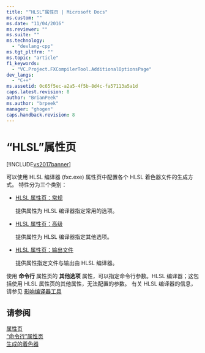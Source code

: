 ```yaml
---
title: "“HLSL”属性页 | Microsoft Docs"
ms.custom: ""
ms.date: "11/04/2016"
ms.reviewer: ""
ms.suite: ""
ms.technology: 
  - "devlang-cpp"
ms.tgt_pltfrm: ""
ms.topic: "article"
f1_keywords: 
  - "VC.Project.FXCompilerTool.AdditionalOptionsPage"
dev_langs: 
  - "C++"
ms.assetid: 0c65f5ec-a2a5-4f5b-8d4c-fa57113a5a1d
caps.latest.revision: 8
author: "BrianPeek"
ms.author: "brpeek"
manager: "ghogen"
caps.handback.revision: 8
---
```

# “HLSL”属性页
[!INCLUDE[vs2017banner](../assembler/inline/includes/vs2017banner.md)]

可以使用 HLSL 编译器 \(fxc.exe\) 属性页中配置各个 HLSL 着色器文件的生成方式。  特性分为三个类别：  
  
-   [HLSL 属性页：常规](../ide/hlsl-property-pages-general.md)  
  
     提供属性为 HLSL 编译器指定常用的选项。  
  
-   [HLSL 属性页：高级](../ide/hlsl-property-pages-advanced.md)  
  
     提供属性为 HLSL 编译器指定其他选项。  
  
-   [HLSL 属性页：输出文件](../ide/hlsl-property-pages-output-files.md)  
  
     提供属性指定文件与输出由 HLSL 编译器。  
  
 使用 **命令行** 属性页的 **其他选项** 属性，可以指定命令行参数。HLSL 编译器；这包括使用 HLSL 属性页的其他属性，无法配置的参数。  有关 HLSL 编译器的信息，请参见 [影响编译器工具](http://go.microsoft.com/fwlink/p/?LinkID=258285&clcid=0x409)  
  
## 请参阅  
 [属性页](../ide/property-pages-visual-cpp.md)   
 [“命令行”属性页](../ide/command-line-property-pages.md)   
 [生成的着色器](http://go.microsoft.com/fwlink/p/?LinkID=258284&clcid=0x409)